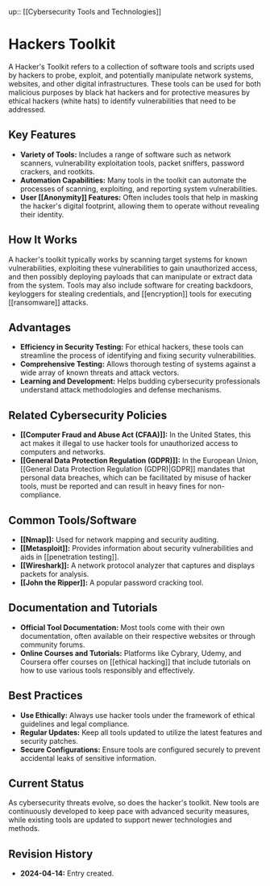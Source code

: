 up:: [[Cybersecurity Tools and Technologies]]
# Hackers Toolkit

A Hacker's Toolkit refers to a collection of software tools and scripts used by hackers to probe, exploit, and potentially manipulate network systems, websites, and other digital infrastructures. These tools can be used for both malicious purposes by black hat hackers and for protective measures by ethical hackers (white hats) to identify vulnerabilities that need to be addressed.

## Key Features

- **Variety of Tools:** Includes a range of software such as network scanners, vulnerability exploitation tools, packet sniffers, password crackers, and rootkits.
- **Automation Capabilities:** Many tools in the toolkit can automate the processes of scanning, exploiting, and reporting system vulnerabilities.
- **User [[Anonymity]] Features:** Often includes tools that help in masking the hacker's digital footprint, allowing them to operate without revealing their identity.

## How It Works

A hacker's toolkit typically works by scanning target systems for known vulnerabilities, exploiting these vulnerabilities to gain unauthorized access, and then possibly deploying payloads that can manipulate or extract data from the system. Tools may also include software for creating backdoors, keyloggers for stealing credentials, and [[encryption]] tools for executing [[ransomware]] attacks.

## Advantages

- **Efficiency in Security Testing:** For ethical hackers, these tools can streamline the process of identifying and fixing security vulnerabilities.
- **Comprehensive Testing:** Allows thorough testing of systems against a wide array of known threats and attack vectors.
- **Learning and Development:** Helps budding cybersecurity professionals understand attack methodologies and defense mechanisms.

## Related Cybersecurity Policies

- **[[Computer Fraud and Abuse Act (CFAA)]]:** In the United States, this act makes it illegal to use hacker tools for unauthorized access to computers and networks.
- **[[General Data Protection Regulation (GDPR)]]:** In the European Union, [[General Data Protection Regulation (GDPR)|GDPR]] mandates that personal data breaches, which can be facilitated by misuse of hacker tools, must be reported and can result in heavy fines for non-compliance.

## Common Tools/Software

- **[[Nmap]]:** Used for network mapping and security auditing.
- **[[Metasploit]]:** Provides information about security vulnerabilities and aids in [[penetration testing]].
- **[[Wireshark]]:** A network protocol analyzer that captures and displays packets for analysis.
- **[[John the Ripper]]:** A popular password cracking tool.

## Documentation and Tutorials

- **Official Tool Documentation:** Most tools come with their own documentation, often available on their respective websites or through community forums.
- **Online Courses and Tutorials:** Platforms like Cybrary, Udemy, and Coursera offer courses on [[ethical hacking]] that include tutorials on how to use various tools responsibly and effectively.

## Best Practices

- **Use Ethically:** Always use hacker tools under the framework of ethical guidelines and legal compliance.
- **Regular Updates:** Keep all tools updated to utilize the latest features and security patches.
- **Secure Configurations:** Ensure tools are configured securely to prevent accidental leaks of sensitive information.

## Current Status

As cybersecurity threats evolve, so does the hacker's toolkit. New tools are continuously developed to keep pace with advanced security measures, while existing tools are updated to support newer technologies and methods.

## Revision History

- **2024-04-14:** Entry created.
